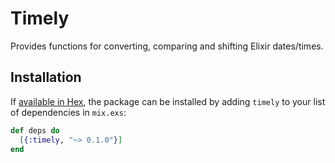 # Timely

Provides functions for converting, comparing and shifting Elixir dates/times.


## Installation

If [available in Hex](https://hex.pm/docs/publish), the package can be installed
by adding `timely` to your list of dependencies in `mix.exs`:

```elixir
def deps do
  [{:timely, "~> 0.1.0"}]
end
```
